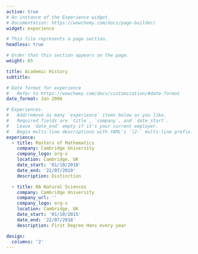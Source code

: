 ```yaml
---
active: true
# An instance of the Experience widget.
# Documentation: https://wowchemy.com/docs/page-builder/
widget: experience

# This file represents a page section.
headless: true

# Order that this section appears on the page.
weight: 65

title: Academic History
subtitle:

# Date format for experience
#   Refer to https://wowchemy.com/docs/customization/#date-format
date_format: Jan 2006

# Experiences.
#   Add/remove as many `experience` items below as you like.
#   Required fields are `title`, `company`, and `date_start`.
#   Leave `date_end` empty if it's your current employer.
#   Begin multi-line descriptions with YAML's `|2-` multi-line prefix.
experience:
  - title: Masters of Mathematics
    company: Cambridge University
    company_logo: org-x
    location: Cambridge, UK
    date_start: '01/10/2018'
    date_end: '22/07/2019'
    description: Distinction

  - title: BA Natural Sciences
    company: Cambridge University
    company_url: ''
    company_logo: org-x
    location: Cambridge, UK
    date_start: '01/10/2015'
    date_end: '22/07/2018'
    description: First Degree Hons every year

design:
  columns: '2'
---
```


